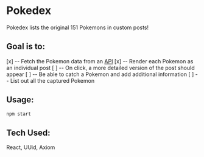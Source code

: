# Pokedex

Pokedex lists the original 151 Pokemons in custom posts!

## Goal is to:

[x] -- Fetch the Pokemon data from an [API](https://pokeapi.co/api/v2/pokemon?limit=151&offset=0)
[x] -- Render each Pokemon as an individual post
[ ] -- On click, a more detailed version of the post should appear
[ ] -- Be able to catch a Pokemon and add additional information
[ ] -- List out all the captured Pokemon

## Usage:

```bash
npm start
```

## Tech Used:

React, UUid, Axiom
